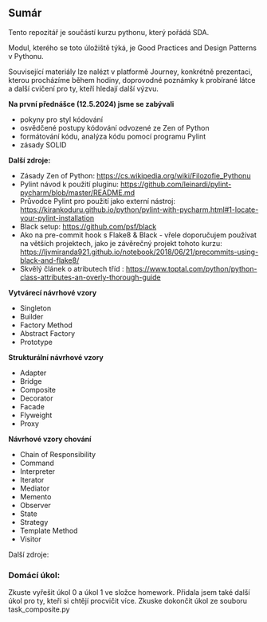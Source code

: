 ## Sumár
Tento repozitář je součástí kurzu pythonu, který pořádá SDA.

Modul, kterého se toto úložiště týká, je Good Practices and Design Patterns v Pythonu.

Související materiály lze nalézt v platformě Journey, konkrétně prezentaci, kterou procházíme během hodiny, 
doprovodné poznámky k probírané látce a další cvičení pro ty, kteří hledají další výzvu.

**Na první přednášce (12.5.2024) jsme se zabývali**
- pokyny pro styl kódování
- osvědčené postupy kódování odvozené ze Zen of Python
- formátování kódu, analýza kódu pomocí programu Pylint 
- zásady SOLID

**Další zdroje:**
- Zásady Zen of Python: https://cs.wikipedia.org/wiki/Filozofie_Pythonu
- Pylint návod k použití pluginu: https://github.com/leinardi/pylint-pycharm/blob/master/README.md
- Průvodce Pylint pro použití jako externí nástroj: https://kirankoduru.github.io/python/pylint-with-pycharm.html#1-locate-your-pylint-installation
- Black setup: https://github.com/psf/black
- Ako na pre-commit hook s Flake8 & Black - vřele doporučujem používat na větších projektech, 
jako je závěrečný projekt tohoto kurzu: https://ljvmiranda921.github.io/notebook/2018/06/21/precommits-using-black-and-flake8/
- Skvělý článek o atributech tříd : https://www.toptal.com/python/python-class-attributes-an-overly-thorough-guide


**Vytvárecí návrhové vzory**
- Singleton
- Builder
- Factory Method
- Abstract Factory
- Prototype


**Strukturální návrhové vzory**
- Adapter
- Bridge
- Composite
- Decorator
- Facade
- Flyweight
- Proxy


**Návrhové vzory chování**
- Chain of Responsibility
- Command
- Interpreter
- Iterator
- Mediator
- Memento
- Observer
- State
- Strategy
- Template Method
- Visitor

Další zdroje:


### Domácí úkol:
Zkuste vyřešit úkol 0 a úkol 1 ve složce homework. Přidala jsem také další úkol pro ty, kteří si chtějí procvičit více.
Zkuske dokončit úkol ze souboru task_composite.py
